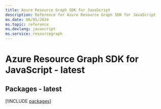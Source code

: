 ```yaml
---
title: Azure Resource Graph SDK for JavaScript
description: Reference for Azure Resource Graph SDK for JavaScript
ms.date: 06/05/2024
ms.topic: reference
ms.devlang: javascript
ms.service: resourcegraph
---
```

# Azure Resource Graph SDK for JavaScript - latest
## Packages - latest
[!INCLUDE [packages](resource-graph-index.md)]